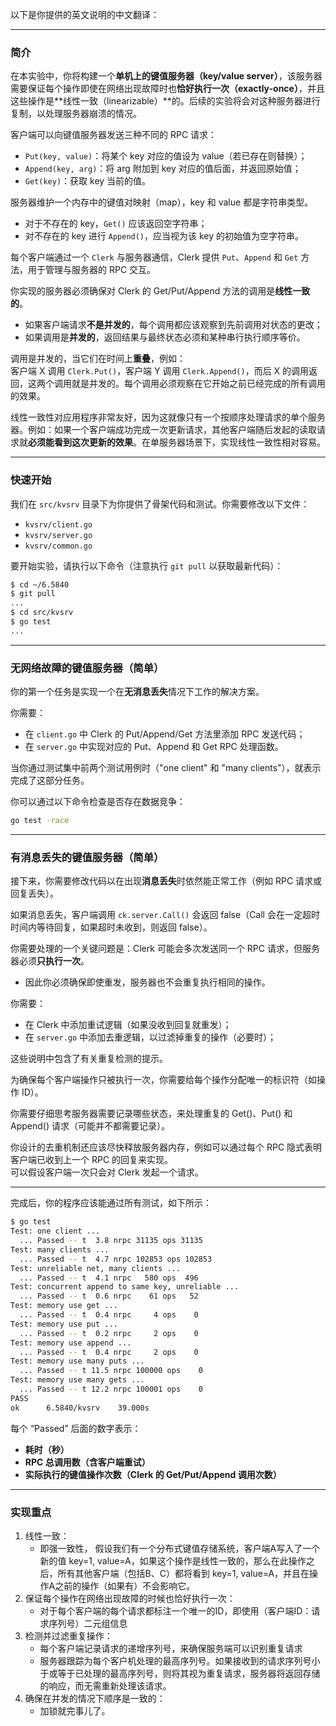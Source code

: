 以下是你提供的英文说明的中文翻译：

---

### 简介

在本实验中，你将构建一个**单机上的键值服务器（key/value server）**，该服务器需要保证每个操作即使在网络出现故障时也**恰好执行一次（exactly-once）**，并且这些操作是**线性一致（linearizable）**的。后续的实验将会对这种服务器进行复制，以处理服务器崩溃的情况。

客户端可以向键值服务器发送三种不同的 RPC 请求：

- `Put(key, value)`：将某个 key 对应的值设为 value（若已存在则替换）；
- `Append(key, arg)`：将 arg 附加到 key 对应的值后面，并返回原始值；
- `Get(key)`：获取 key 当前的值。

服务器维护一个内存中的键值对映射（map），key 和 value 都是字符串类型。  
- 对于不存在的 key，`Get()` 应该返回空字符串；  
- 对不存在的 key 进行 `Append()`，应当视为该 key 的初始值为空字符串。

每个客户端通过一个 `Clerk` 与服务器通信，Clerk 提供 `Put`、`Append` 和 `Get` 方法，用于管理与服务器的 RPC 交互。

你实现的服务器必须确保对 Clerk 的 Get/Put/Append 方法的调用是**线性一致的**。  
- 如果客户端请求**不是并发的**，每个调用都应该观察到先前调用对状态的更改；
- 如果调用是**并发的**，返回结果与最终状态必须和某种串行执行顺序等价。

调用是并发的，当它们在时间上**重叠**，例如：  
客户端 X 调用 `Clerk.Put()`，客户端 Y 调用 `Clerk.Append()`，而后 X 的调用返回，这两个调用就是并发的。每个调用必须观察在它开始之前已经完成的所有调用的效果。

线性一致性对应用程序非常友好，因为这就像只有一个按顺序处理请求的单个服务器。例如：如果一个客户端成功完成一次更新请求，其他客户端随后发起的读取请求就**必须能看到这次更新的效果**。在单服务器场景下，实现线性一致性相对容易。

---

### 快速开始

我们在 `src/kvsrv` 目录下为你提供了骨架代码和测试。你需要修改以下文件：

- `kvsrv/client.go`
- `kvsrv/server.go`
- `kvsrv/common.go`

要开始实验，请执行以下命令（注意执行 `git pull` 以获取最新代码）：

```bash
$ cd ~/6.5840
$ git pull
...
$ cd src/kvsrv
$ go test
...
```

---

### 无网络故障的键值服务器（简单）

你的第一个任务是实现一个在**无消息丢失**情况下工作的解决方案。

你需要：

- 在 `client.go` 中 Clerk 的 Put/Append/Get 方法里添加 RPC 发送代码；
- 在 `server.go` 中实现对应的 Put、Append 和 Get RPC 处理函数。

当你通过测试集中前两个测试用例时（"one client" 和 "many clients"），就表示完成了这部分任务。

你可以通过以下命令检查是否存在数据竞争：

```bash
go test -race
```

---

### 有消息丢失的键值服务器（简单）

接下来，你需要修改代码以在出现**消息丢失**时依然能正常工作（例如 RPC 请求或回复丢失）。

如果消息丢失，客户端调用 `ck.server.Call()` 会返回 false（Call 会在一定超时时间内等待回复，如果超时未收到，则返回 false）。

你需要处理的一个关键问题是：Clerk 可能会多次发送同一个 RPC 请求，但服务器必须**只执行一次**。  
- 因此你必须确保即使重发，服务器也不会重复执行相同的操作。

你需要：

- 在 Clerk 中添加重试逻辑（如果没收到回复就重发）；
- 在 `server.go` 中添加去重逻辑，以过滤掉重复的操作（必要时）；

这些说明中包含了有关重复检测的提示。

为确保每个客户端操作只被执行一次，你需要给每个操作分配唯一的标识符（如操作 ID）。

你需要仔细思考服务器需要记录哪些状态，来处理重复的 Get()、Put() 和 Append() 请求（可能并不都需要记录）。

你设计的去重机制还应该尽快释放服务器内存，例如可以通过每个 RPC 隐式表明客户端已收到上一个 RPC 的回复来实现。  
可以假设客户端一次只会对 Clerk 发起一个请求。

---

完成后，你的程序应该能通过所有测试，如下所示：

```bash
$ go test
Test: one client ...
  ... Passed -- t  3.8 nrpc 31135 ops 31135
Test: many clients ...
  ... Passed -- t  4.7 nrpc 102853 ops 102853
Test: unreliable net, many clients ...
  ... Passed -- t  4.1 nrpc   580 ops  496
Test: concurrent append to same key, unreliable ...
  ... Passed -- t  0.6 nrpc    61 ops   52
Test: memory use get ...
  ... Passed -- t  0.4 nrpc     4 ops    0
Test: memory use put ...
  ... Passed -- t  0.2 nrpc     2 ops    0
Test: memory use append ...
  ... Passed -- t  0.4 nrpc     2 ops    0
Test: memory use many puts ...
  ... Passed -- t 11.5 nrpc 100000 ops    0
Test: memory use many gets ...
  ... Passed -- t 12.2 nrpc 100001 ops    0
PASS
ok      6.5840/kvsrv    39.000s
```

每个 “Passed” 后面的数字表示：
- **耗时（秒）**
- **RPC 总调用数（含客户端重试）**
- **实际执行的键值操作次数（Clerk 的 Get/Put/Append 调用次数）**

---

### 实现重点
1. 线性一致：
    * 即强一致性， 假设我们有一个分布式键值存储系统，客户端A写入了一个新的值 key=1, value=A，如果这个操作是线性一致的，那么在此操作之后，所有其他客户端（包括B、C）都将看到 key=1, value=A，并且在操作A之前的操作（如果有）不会影响它。  
2. 保证每个操作在网络出现故障的时候也恰好执行一次：
    * 对于每个客户端的每个请求都标注一个唯一的ID，即使用（客户端ID：请求序列号）二元组信息
3. 检测并过滤重复操作：
    * 每个客户端记录请求的递增序列号，来确保服务端可以识别重复请求
    * 服务器跟踪为每个客户机处理的最高序列号。如果接收到的请求序列号小于或等于已处理的最高序列号，则将其视为重复请求，服务器将返回存储的响应，而无需重新处理该请求。
4. 确保在并发的情况下顺序是一致的：
    * 加锁就完事儿了。